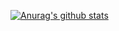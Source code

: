 [![Anurag's github stats](https://github-readme-stats.vercel.app/api?username=ever-want)](https://github.com/anuraghazra/github-readme-stats)


